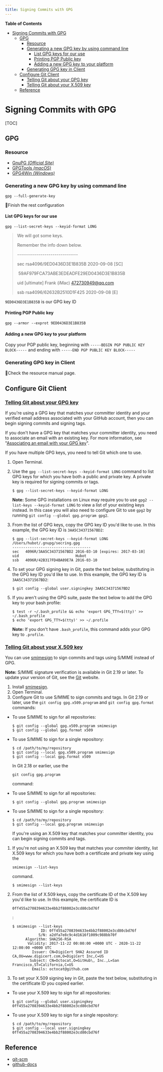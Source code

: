 ```yaml
---
title: Signing Commits with GPG
---
```


<!-- START doctoc generated TOC please keep comment here to allow auto update -->
<!-- DON'T EDIT THIS SECTION, INSTEAD RE-RUN doctoc TO UPDATE -->
**Table of Contents**

- [Signing Commits with GPG](#signing-commits-with-gpg)
  - [GPG](#gpg)
    - [Resource](#resource)
    - [Generating a new GPG key by using command line](#generating-a-new-gpg-key-by-using-command-line)
      - [List GPG keys for our use](#list-gpg-keys-for-our-use)
      - [Printing PGP Public key](#printing-pgp-public-key)
      - [Adding a new GPG key to your platform](#adding-a-new-gpg-key-to-your-platform)
    - [Generating GPG key in Client](#generating-gpg-key-in-client)
  - [Configure Git Client](#configure-git-client)
    - [Telling Git about your GPG key](#telling-git-about-your-gpg-key)
    - [Telling Git about your X.509 key](#telling-git-about-your-x509-key)
  - [Reference](#reference)

<!-- END doctoc generated TOC please keep comment here to allow auto update -->

# Signing Commits with GPG

[TOC]

## GPG

### Resource

- [GnuPG *(Official Site)*](https://www.gnupg.org/)
- [GPGTools *(macOS)*](https://gpgtools.org/)
- [GPG4Win *(Windows)*](https://www.gpg4win.org/)

### Generating a new GPG key by using command line

```shell
gpg --full-generate-key
```

🤪Finish the rest configuration

#### List GPG keys for our use

```shell
gpg --list-secret-keys --keyid-format LONG
```

>We will got some keys. 
>
>Remember the info down below.
>
>\-------------------------------
>
>sec   rsa4096/9ED0436D3E1B835B 2020-09-08 [SC]
>
>​      59AF979FCA73ABE3EDEADFE29ED0436D3E1B835B
>
>uid                 [ultimate] Frank (iMac) <472730949@qq.com>
>
>ssb   rsa4096/62632B2510D1F425 2020-09-08 [E]

`9ED0436D3E1B835B` is our GPG key ID

#### Printing PGP Public key

```shell
gpg --armor --exprot 9ED0436D3E1B835B
```

#### Adding a new GPG key to your platform

Copy your PGP public key, beginning with `-----BEGIN PGP PUBLIC KEY BLOCK-----` and ending with `-----END PGP PUBLIC KEY BLOCK-----`

### Generating GPG key in Client

🤪Check the resource manual page.

## Configure Git Client

### [Telling Git about your GPG key](https://docs.github.com/en/github/authenticating-to-github/telling-git-about-your-signing-key#telling-git-about-your-gpg-key)

If you're using a GPG key that matches your committer identity and your verified email address associated with your GitHub account, then you can begin signing commits and signing tags.

If you don't have a GPG key that matches your committer identity, you need to associate an email with an existing key. For more information, see "[Associating an email with your GPG key](https://docs.github.com/en/articles/associating-an-email-with-your-gpg-key)".

If you have multiple GPG keys, you need to tell Git which one to use.

1. Open Terminal.

2. Use the `gpg --list-secret-keys --keyid-format LONG` command to list GPG keys for which you have both a public and private key. A private key is required for signing commits or tags.

   ```shell
   $ gpg --list-secret-keys --keyid-format LONG
   ```

   **Note:** Some GPG installations on Linux may require you to use `gpg2 --list-keys --keyid-format LONG` to view a list of your existing keys instead. In this case you will also need to configure Git to use `gpg2` by running `git config --global gpg.program gpg2`.

3. From the list of GPG keys, copy the GPG key ID you'd like to use. In this example, the GPG key ID is `3AA5C34371567BD2`:

   ```shell
   $ gpg --list-secret-keys --keyid-format LONG
   /Users/hubot/.gnupg/secring.gpg
   ------------------------------------
   sec   4096R/3AA5C34371567BD2 2016-03-10 [expires: 2017-03-10]
   uid                          Hubot 
   ssb   4096R/42B317FD4BA89E7A 2016-03-10
   ```

4. To set your GPG signing key in Git, paste the text below, substituting in the GPG key ID you'd like to use. In this example, the GPG key ID is `3AA5C34371567BD2`:

   ```shell
   $ git config --global user.signingkey 3AA5C34371567BD2
   ```

5. If you aren't using the GPG suite, paste the text below to add the GPG key to your bash profile:

   ```shell
   $ test -r ~/.bash_profile && echo 'export GPG_TTY=$(tty)' >> ~/.bash_profile
   $ echo 'export GPG_TTY=$(tty)' >> ~/.profile
   ```

   **Note:** If you don't have `.bash_profile`, this command adds your GPG key to `.profile`.

### [Telling Git about your X.509 key](https://docs.github.com/en/github/authenticating-to-github/telling-git-about-your-signing-key#telling-git-about-your-x509-key)

You can use [smimesign](https://github.com/github/smimesign) to sign commits and tags using S/MIME instead of GPG.

**Note:** S/MIME signature verification is available in Git 2.19 or later. To update your version of Git, see the [Git](https://git-scm.com/downloads) website.

1. Install [smimesign](https://github.com/github/smimesign#installation).
2. Open Terminal.
3. Configure Git to use S/MIME to sign commits and tags. In Git 2.19 or later, use the `git config gpg.x509.program` and `git config gpg.format` commands:

- To use S/MIME to sign for all repositories:

  ```shell
  $ git config --global gpg.x509.program smimesign
  $ git config --global gpg.format x509
  ```

- To use S/MIME to sign for a single repository:

  ```shell
  $ cd /path/to/my/repository
  $ git config --local gpg.x509.program smimesign
  $ git config --local gpg.format x509
  ```

  In Git 2.18 or earlier, use the

   

  ```
  git config gpg.program
  ```

   

  command:

- To use S/MIME to sign for all repositories:

  ```shell
  $ git config --global gpg.program smimesign
  ```

- To use S/MIME to sign for a single repository:

  ```shell
  $ cd /path/to/my/repository
  $ git config --local gpg.program smimesign
  ```

  If you're using an X.509 key that matches your committer identity, you can begin signing commits and tags.

1. If you're not using an X.509 key that matches your commiter identity, list X.509 keys for which you have both a certificate and private key using the

    

   ```
   smimesign --list-keys
   ```

    

   command.

   ```shell
   $ smimesign --list-keys
   ```

2. From the list of X.509 keys, copy the certificate ID of the X.509 key you'd like to use. In this example, the certificate ID is

    

   ```
   0ff455a2708394633e4bb2f88002e3cd80cbd76f
   ```

   :

   ```shell
   $ smimesign --list-keys
                ID: 0ff455a2708394633e4bb2f88002e3cd80cbd76f
               S/N: a2dfa7e8c9c4d1616f1009c988bb70f
         Algorithm: SHA256-RSA
          Validity: 2017-11-22 00:00:00 +0000 UTC - 2020-11-22 12:00:00 +0000 UTC
            Issuer: CN=DigiCert SHA2 Assured ID CA,OU=www.digicert.com,O=DigiCert Inc,C=US
           Subject: CN=Octocat,O=GitHub\, Inc.,L=San Francisco,ST=California,C=US
            Emails: octocat@github.com
   ```

3. To set your X.509 signing key in Git, paste the text below, substituting in the certificate ID you copied earlier.

- To use your X.509 key to sign for all repositories:

  ```shell
  $ git config --global user.signingkey 0ff455a2708394633e4bb2f88002e3cd80cbd76f
  ```

- To use your X.509 key to sign for a single repository:

  ```shell
  $ cd /path/to/my/repository
  $ git config --local user.signingkey 0ff455a2708394633e4bb2f88002e3cd80cbd76f
  ```

## Reference

- [git-scm](https://git-scm.com/book/tr/v2/Git-Tools-Signing-Your-Work)
- [github-docs](https://docs.github.com/en/github/authenticating-to-github/signing-commits)